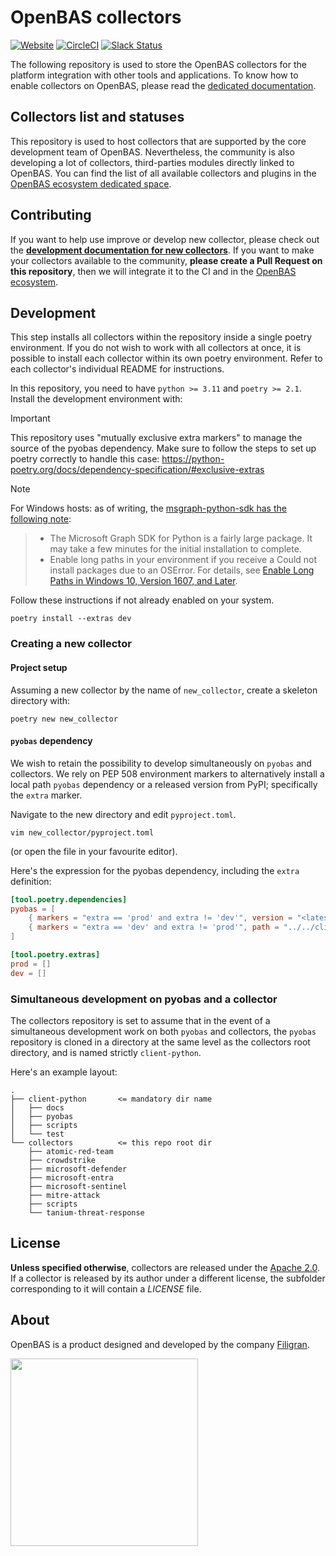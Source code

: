 # OpenBAS collectors

[![Website](https://img.shields.io/badge/website-openbas.io-blue.svg)](https://openbas.io)
[![CircleCI](https://circleci.com/gh/OpenBAS-Platform/collectors.svg?style=shield)](https://circleci.com/gh/OpenBAS-Platform/collectors/tree/main)
[![Slack Status](https://img.shields.io/badge/slack-3K%2B%20members-4A154B)](https://community.filigran.io)

The following repository is used to store the OpenBAS collectors for the platform integration with other tools and
applications. To know how to enable collectors on OpenBAS, please read the [dedicated documentation](https://docs.openbas.io/latest/deployment/ecosystem/collectors).

## Collectors list and statuses

This repository is used to host collectors that are supported by the core development team of OpenBAS.
Nevertheless, the community is also developing a lot of collectors, third-parties modules directly linked to OpenBAS.
You can find the list of all available collectors and plugins in the [OpenBAS ecosystem dedicated space](https://filigran.notion.site/OpenBAS-Ecosystem-30d8eb73d7d04611843e758ddef8941b).

## Contributing

If you want to help use improve or develop new collector, please check out the
**[development documentation for new collectors](https://docs.openbas.io/latest/development/collectors)**. If you want to make your collectors available to the community,
**please create a Pull Request on this repository**, then we will integrate it to the CI and in
the [OpenBAS ecosystem](https://filigran.notion.site/OpenBAS-Ecosystem-30d8eb73d7d04611843e758ddef8941b).

## Development
This step installs all collectors within the repository inside a single poetry environment. If you do not wish
to work with all collectors at once, it is possible to install each collector within its own poetry environment. Refer
to each collector's individual README for instructions.

In this repository, you need to have `python >= 3.11` and `poetry >= 2.1`. Install the development environment with:
> [!IMPORTANT]
> This repository uses "mutually exclusive extra markers" to manage the source of the pyobas dependency. Make sure to
> follow the steps to set up poetry correctly to handle this case:
> https://python-poetry.org/docs/dependency-specification/#exclusive-extras

> [!NOTE]
> For Windows hosts: as of writing, the [msgraph-python-sdk has the following note](https://github.com/microsoftgraph/msgraph-sdk-python/blob/65d88850202e9ea75477583e76e75dfbf6d75859/README.md#1-installation):
> > * The Microsoft Graph SDK for Python is a fairly large package. It may take a few minutes for the initial installation to complete.
> > * Enable long paths in your environment if you receive a Could not install packages due to an OSError. For details, see [Enable Long Paths in Windows 10, Version 1607, and Later](https://learn.microsoft.com/en-us/windows/win32/fileio/maximum-file-path-limitation?tabs=powershell#enable-long-paths-in-windows-10-version-1607-and-later).
> 
> Follow these instructions if not already enabled on your system.

```shell
poetry install --extras dev
```

### Creating a new collector

#### Project setup
Assuming a new collector by the name of `new_collector`, create a skeleton directory with:
```shell
poetry new new_collector
```

#### `pyobas` dependency
We wish to retain the possibility to develop simultaneously on `pyobas` and collectors. We rely on PEP 508 environment
markers to alternatively install a local path `pyobas` dependency or a released version from PyPI; specifically the `extra`
marker.

Navigate to the new directory and edit `pyproject.toml`.
```shell
vim new_collector/pyproject.toml
```
(or open the file in your favourite editor).

Here's the expression for the pyobas dependency, including the `extra` definition:
```toml
[tool.poetry.dependencies]
pyobas = [
    { markers = "extra == 'prod' and extra != 'dev'", version = "<latest pyobas release on PyPI>", source = "pypi"  },
    { markers = "extra == 'dev' and extra != 'prod'", path = "../../client-python", develop = true },
]

[tool.poetry.extras]
prod = []
dev = []
```

### Simultaneous development on pyobas and a collector
The collectors repository is set to assume that in the event of a simultaneous development work on both `pyobas`
and collectors, the `pyobas` repository is cloned in a directory at the same level as the collectors root directory,
and is named strictly `client-python`.

Here's an example layout:
```
.
├── client-python       <= mandatory dir name
│   ├── docs
│   ├── pyobas
│   ├── scripts
│   └── test
└── collectors          <= this repo root dir
    ├── atomic-red-team
    ├── crowdstrike
    ├── microsoft-defender
    ├── microsoft-entra
    ├── microsoft-sentinel
    ├── mitre-attack
    ├── scripts
    └── tanium-threat-response
```

## License

**Unless specified otherwise**, collectors are released under the [Apache 2.0](https://github.com/OpenBAS-Platform/collectors/blob/master/LICENSE). If a collector is released by its
author under a different license, the subfolder corresponding to it will contain a *LICENSE* file.

## About

OpenBAS is a product designed and developed by the company [Filigran](https://filigran.io).

<a href="https://filigran.io" alt="Filigran"><img src="https://github.com/OpenBAS-Platform/openbas/raw/master/.github/img/logo_filigran.png" width="300" /></a>